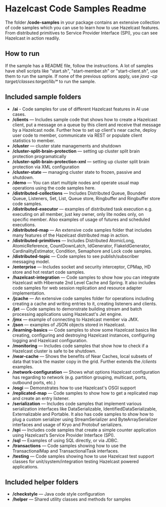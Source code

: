 Hazelcast Code Samples Readme
=============================

The folder **/code-samples** in your package contains an extensive collection of code samples which you can use to learn how to use Hazelcast features. From distributed primitives to Service Provider Interface (SPI), you can see Hazelcast in action readily.

How to run
----------

If the sample has a README file, follow the instructions. A lot of samples have shell scripts like "start.sh", "start-member.sh" or "start-client.sh", use them to run the sample. If none of the previous options apply, use _java -cp target/classes:target/lib/\* <fully qualified name of the main class>_ to run the sample.

Included sample folders
-----------------------

*   **/ai** - Code samples for use of different Hazelcast features in AI use cases. 
*   **/clients** — Includes sample code that shows how to create a Hazelcast client, put a message on a queue by this client and receive that message by a Hazelcast node. Further how to set up client's near cache, deploy user code to member, communicate via REST or populate client statistics to member.
*   **/cluster** — cluster state managements and shutdown
*   **/cluster-split-brain-protection** — setting up cluster split brain protection programatically
*   **/cluster-split-brain-protection-xml** — setting up cluster split brain protection via XML configuration
*   **/cluster-state** — managing cluster state to frozen, passive and shutdown.
*   **/demo** — You can start multiple nodes and operate usual map operations using the code samples here.
*   **/distributed-collections** — Includes Distributed Queue, Bounded Queue, Listeners, Set, List, Queue store, Ringbuffer and Ringbuffer store code samples.
*   **/distributed-executor** — examples of distributed task execution e.g. executing on all member, just key owner, only lite nodes only, on specific member. Also examples of usage of futures and scheduled executions.
*   **/distributed-map** — An extensive code samples folder that includes many features of the Hazelcast distributed map in action.
*   **/distributed-primitives** — Includes Distributed AtomicLong, AtomicReference, CountDownLatch, IdGenerator, FlakeIdGenerator, CardinalityEstimator, Condition, Semaphore and Lock code samples.
*   **/distributed-topic** — Code samples to see publish/subscriber messaging model.
*   **/enterprise** — Includes socket and security interceptor, CPMap, HD store and hot restart code samples.
*   **/hazelcast-integration** — Code samples to show how you can integrate Hazelcast with Hibernate 2nd Level Cache and Spring. It also includes code samples for web session replication and resource adapter implementation.
*   **/jcache** — An extensive code samples folder for operations including creating a cache and writing entries to it, creating listeners and clients.
*   **/jet** — Code samples to demonstrate building stream and batch processing applications using Hazelcast's Jet engine.
*   **/jmx** — example of connecting to Hazelcast member via JMX.
*   **/json** — examples of JSON objects stored in Hazelcast.
*   **/learning-basics** — Code samples to show some Hazelcast basics like creating, configuring and destroying Hazelcast instances, configuring logging and Hazelcast configuration.
*   **/monitoring** — Includes code samples that show how to check if a Hazelcast cluster is safe to be shutdown.
*   **/near-cache** — Shows the benefits of Near Caches, local subsets of data that track the master copy in the grid. Further extends the _/clients_ examples.
*   **/network-configuration** — Shows what options Hazelcast configuration has regarding to network (e.g. partition grouping, multicast, ports, outbound ports, etc.)
*   **/osgi** — Demonstrates how to use Hazelcast's OSGI support
*   **/replicated-map** — Code samples to show how to get a replicated map and create an entry listener.
*   **/serialization** — Includes code samples that implement various serialization interfaces like DataSerializable, IdentifiedDataSerializable, Externalizable and Portable. It also has code samples to show how to plug a custom serializer using StreamSerializer and ByteArraySerializer interfaces and usage of Kryo and Protobuf serializers.
*   **/spi** — Includes code samples that create a simple counter application using Hazelcast’s Service Provider Interface (SPI).
*   **/sql** — Examples of using SQL directly, or via JDBC.
*   **/transactions** — Code samples showing how to use the TransactionalMap and TransactionalTask interfaces.
*   **/testing** — Code samples showing how to use Hazelcast test support classes for unit/system/integration testing Hazelcast powered applications.

Included helper folders
-----------------------

*   **/checkstyle** — Java code style configuration
*   **/helper** — Shared utility classes and methods for samples